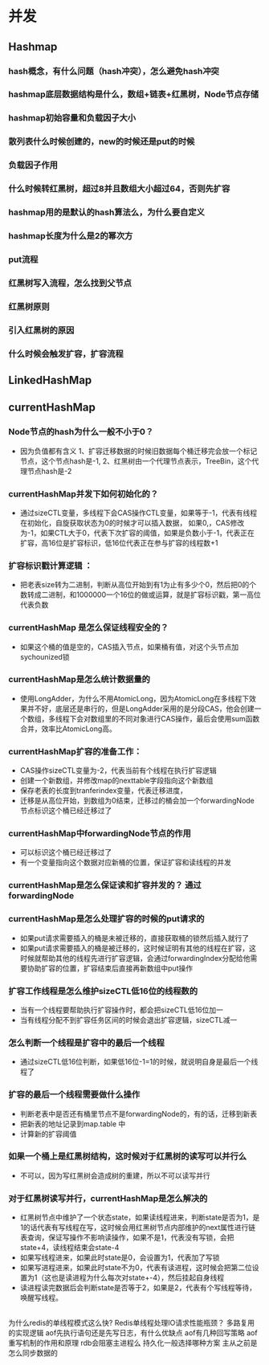 # 并发
## Hashmap
### hash概念，有什么问题（hash冲突），怎么避免hash冲突
### hashmap底层数据结构是什么，数组+链表+红黑树，Node节点存储
### hashmap初始容量和负载因子大小
### 散列表什么时候创建的，new的时候还是put的时候
### 负载因子作用
### 什么时候转红黑树，超过8并且数组大小超过64，否则先扩容
### hashmap用的是默认的hash算法么，为什么要自定义
### hashmap长度为什么是2的幂次方
### put流程
### 红黑树写入流程，怎么找到父节点
### 红黑树原则
### 引入红黑树的原因
### 什么时候会触发扩容，扩容流程

## LinkedHashMap


## currentHashMap
### Node节点的hash为什么一般不小于0？
- 因为负值都有含义 1、扩容迁移数据的时候旧数据每个桶迁移完会放一个标记节点，这个节点hash是-1, 2、红黑树由一个代理节点表示，TreeBin，这个代理节点hash是-2
### currentHashMap并发下如何初始化的？
- 通过sizeCTL变量，多线程下会CAS操作CTL变量，如果等于-1，代表有线程在初始化，自旋获取状态为0的时候才可以插入数据， 如果0,，CAS修改为-1，如果CTL大于0，代表下次扩容的阈值，如果是负数小于-1，代表正在扩容，高16位是扩容标识，低16位代表正在参与扩容的线程数+1
### 扩容标识戳计算逻辑 ：
- 把老表size转为二进制，判断从高位开始到有1为止有多少个0，然后把0的个数转成二进制，和1000000一个16位的做或运算，就是扩容标识戳，第一高位代表负数
### currentHashMap 是怎么保证线程安全的？
- 如果这个桶的值是空的，CAS插入节点，如果桶有值，对这个头节点加sychounized锁
### currentHashMap是怎么统计数据量的
- 使用LongAdder，为什么不用AtomicLong，因为AtomicLong在多线程下效果并不好，底层还是串行的，但是LongAdder采用的是分段CAS，他会创建一个数组，多线程下会对数组里的不同对象进行CAS操作，最后会使用sum函数合并，效率比AtomicLong高。
### currentHashMap扩容的准备工作： 
- CAS操作sizeCTL变量为-2，代表当前有个线程在执行扩容逻辑 
- 创建一个新数组，并修改map的nexttable字段指向这个新数组
- 保存老表的长度到tranferindex变量，代表迁移进度，
- 迁移是从高位开始，到数组为0结束，迁移过的桶会加一个forwardingNode节点标识这个桶已经迁移过了
### currentHashMap中forwardingNode节点的作用
- 可以标识这个桶已经迁移过了
- 有一个变量指向这个数据对应新桶的位置，保证扩容和读线程的并发
### currentHashMap是怎么保证读和扩容并发的？ 通过forwardingNode
### currentHashMap是怎么处理扩容的时候的put请求的
- 如果put请求需要插入的桶是未被迁移的，直接获取桶的锁然后插入就行了
- 如果put请求需要插入的桶是被迁移的，这时候证明有其他的线程在扩容，这时候就帮助其他的线程先进行扩容逻辑，会通过forwardingIndex分配给他需要协助扩容的位置，扩容结束后直接再新数组中put操作
### 扩容工作线程是怎么维护sizeCTL低16位的线程数的
- 当有一个线程要帮助执行扩容操作时，都会把sizeCTL低16位加一
- 当有线程分配不到扩容任务区间的时候会退出扩容逻辑，sizeCTL减一
### 怎么判断一个线程是扩容中的最后一个线程
- 通过sizeCTL低16位判断，如果低16位-1=1的时候，就说明自身是最后一个线程了
### 扩容的最后一个线程需要做什么操作
- 判断老表中是否还有桶里节点不是forwardingNode的，有的话，迁移到新表
- 把新表的地址记录到map.table 中
- 计算新的扩容阈值
###  如果一个桶上是红黑树结构，这时候对于红黑树的读写可以并行么
- 不可以，因为写红黑树会造成树的重建，所以不可以读写并行
### 对于红黑树读写并行，currentHashMap是怎么解决的
- 红黑树节点中维护了一个状态state，如果读线程进来，判断state是否为1，是1的话代表有写线程在写，这时候会用红黑树节点内部维护的next属性进行链表查询，保证写操作不影响读操作，如果不是1，代表没有写锁，会把state+4，读线程结束会state-4
- 如果写线程进来，如果此时state是0，会设置为1，代表加了写锁
- 如果写进程进来，如果此时state不为0，代表有读进程，这时候会把第二位设置为1（这也是读进程为什么每次对state+-4），然后挂起自身线程
- 读进程读完数据后会判断state是否等于2，如果是2，代表有个写线程等待，唤醒写线程。

## 







为什么redis的单线程模式这么快?
Redis单线程处理IO请求性能瓶颈？
多路复用的实现逻辑
aof先执行语句还是先写日志，有什么优缺点
aof有几种回写策略
aof重写机制的作用和原理
rdb会阻塞主进程么
持久化一般选择哪种方案
主从之前是怎么同步数据的
